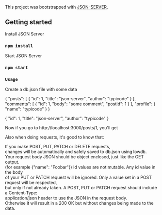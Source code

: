 This project was bootstrapped with [JSON-SERVER](https://github.com/typicode/json-server).

## Getting started

Install JSON Server

### `npm install`

Start JSON Server

### `npm start`

### `Usage`

Create a db.json file with some data

{
"posts": [
{ "id": 1, "title": "json-server", "author": "typicode" }
],
"comments": [
{ "id": 1, "body": "some comment", "postId": 1 }
],
"profile": { "name": "typicode" }
}

{ "id": 1, "title": "json-server", "author": "typicode" }

Now if you go to http://localhost:3000/posts/1, you'll get

Also when doing requests, it's good to know that:

If you make POST, PUT, PATCH or DELETE requests,<br> changes will be automatically and safely saved to db.json using lowdb.<br>
Your request body JSON should be object enclosed, just like the GET output.<br> (for example {"name": "Foobar"})
Id values are not mutable. Any id value in the body <br>of your PUT or PATCH request will be ignored. Only a value set in a POST<br> request will be respected, <br>but only if not already taken.
A POST, PUT or PATCH request should include a Content-Type:<br> application/json header to use the JSON in the request body. <br>Otherwise it will result in a 200 OK but without changes being made to the data.

